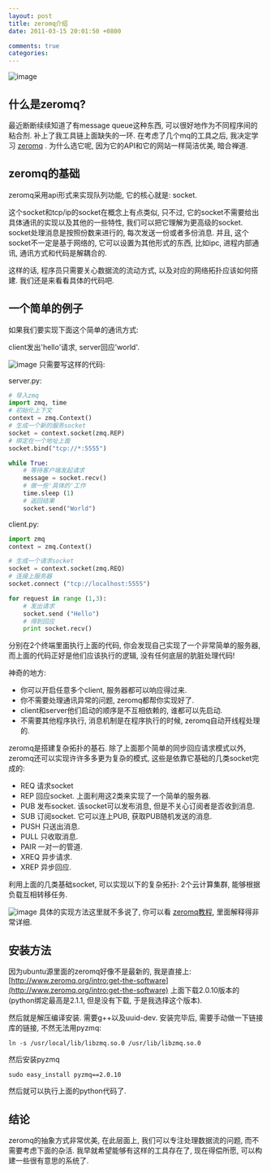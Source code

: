 ```yaml
---
layout: post
title: zeromq介绍
date: 2011-03-15 20:01:50 +0800

comments: true
categories: 
---
```


![image](http://github.com/imatix/zguide/raw/master/images/fig14.png)

什么是zeromq?
------------------------------

最近断断续续知道了有message queue这种东西,
可以很好地作为不同程序间的粘合剂. 补上了我工具链上面缺失的一环.
在考虑了几个mq的工具之后, 我决定学习 [zeromq](http://www.zeromq.org/) .
为什么选它呢, 因为它的API和它的网站一样简洁优美, 暗合禅道.

zeromq的基础
------------------------------

zeromq采用api形式来实现队列功能, 它的核心就是: socket.

这个socket和tcp/ip的socket在概念上有点类似, 只不过,
它的socket不需要给出具体通讯的实现以及其他的一些特性,
我们可以把它理解为更高级的socket. socket处理消息是按照份数来进行的,
每次发送一份或者多份消息. 并且, 这个socket不一定是基于网络的,
它可以设置为其他形式的东西, 比如ipc, 进程内部通讯,
通讯方式和代码是解耦合的.

这样的话, 程序员只需要关心数据流的流动方式,
以及对应的网络拓扑应该如何搭建. 我们还是来看看具体的代码吧.

一个简单的例子
------------------------------

如果我们要实现下面这个简单的通讯方式:

client发出'hello'请求, server回应'world'.

![image](http://github.com/imatix/zguide/raw/master/images/fig1.png)
只需要写这样的代码:

server.py:

```python
# 导入zmq
import zmq, time
# 初始化上下文
context = zmq.Context()
# 生成一个新的服务socket
socket = context.socket(zmq.REP)
# 绑定在一个地址上面
socket.bind("tcp://*:5555")

while True:
    # 等待客户端发起请求
    message = socket.recv()
    # 做一些'具体的'工作
    time.sleep (1)
    # 返回结果
    socket.send("World")
```

client.py:

```python
import zmq
context = zmq.Context()

# 生成一个请求socket    
socket = context.socket(zmq.REQ)
# 连接上服务器
socket.connect ("tcp://localhost:5555")

for request in range (1,3):
    # 发出请求
    socket.send ("Hello")
    # 得到回应
    print socket.recv()
```

分别在2个终端里面执行上面的代码, 你会发现自己实现了一个非常简单的服务器,
而上面的代码正好是他们应该执行的逻辑, 没有任何底层的肮脏处理代码!

神奇的地方:

-   你可以开启任意多个client, 服务器都可以响应得过来.
-   你不需要处理通讯异常的问题, zeromq都帮你实现好了.
-   client和server他们启动的顺序是不互相依赖的, 谁都可以先启动.
-   不需要其他程序执行, 消息机制是在程序执行的时候,
    zeromq自动开线程处理的.

zeromq是搭建复杂拓扑的基石. 除了上面那个简单的同步回应请求模式以外,
zeromq还可以实现许许多多更为复杂的模式,
这些是依靠它基础的几类socket完成的:

-   REQ 请求socket
-   REP 回应socket. 上面利用这2类来实现了一个简单的服务器.
-   PUB 发布socket. 该socket可以发布消息, 但是不关心订阅者是否收到消息.
-   SUB 订阅socket. 它可以连上PUB, 获取PUB随机发送的消息.
-   PUSH 只送出消息.
-   PULL 只收取消息.
-   PAIR 一对一的管道.
-   XREQ 异步请求.
-   XREP 异步回应.

利用上面的几类基础socket, 可以实现以下的复杂拓扑: 2个云计算集群,
能够根据负载互相转移任务.

![image](http://github.com/imatix/zguide/raw/master/images/fig52.png)
具体的实现方法这里就不多说了, 你可以看
[zeromq教程](http://zguide.zeromq.org/page:all), 里面解释得非常详细.

安装方法
------------------------------

因为ubuntu源里面的zeromq好像不是最新的, 我是直接上:
[http://www.zeromq.org/intro:get-the-software](http://www.zeromq.org/intro:get-the-software)
上面下载2.0.10版本的(python绑定最高是2.1.1, 但是没有下载,
于是我选择这个版本).

然后就是解压编译安装. 需要g++以及uuid-dev. 安装完毕后,
需要手动做一下链接库的链接, 不然无法用pyzmq:

    ln -s /usr/local/lib/libzmq.so.0 /usr/lib/libzmq.so.0 

然后安装pyzmq

    sudo easy_install pyzmq==2.0.10

然后就可以执行上面的python代码了.

结论
------------------------------

zeromq的抽象方式非常优美, 在此层面上, 我们可以专注处理数据流的问题,
而不需要考虑下面的杂活. 我早就希望能够有这样的工具存在了, 现在得偿所愿,
可以构建一些很有意思的系统了.